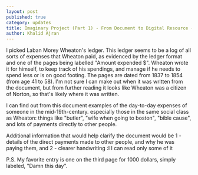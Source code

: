 ```yaml
---
layout: post
published: true
category: updates
title: Imaginary Project (Part 1) - From Document to Digital Resource - Khalid Ajran
author: Khalid Ajran
---
```

I picked Laban Morey Wheaton's ledger. This ledger seems to be a log of all sorts of expenses that Wheaton paid, as evidenced by the ledger format and one of the pages being labelled "Amount expended $". Wheaton wrote it for himself, to keep track of his spendings, and manage if he needs to spend less or is on good footing. The pages are dated from 1837 to 1854 (from age 41 to 58). I'm not sure I can make out when it was written from the document, but from further reading it looks like Wheaton was a citizen of Norton, so that's likely where it was written.

I can find out from this document examples of the day-to-day expenses of someone in the mid-19th-century. especially those in the same social class as Wheaton: things like "butler", "wife when going to boston", "bible cause", and lots of payments directly to other people.

Additional information that would help clarify the document would be 1 - details of the direct payments made to other people, and why he was paying them, and 2 - clearer handwriting :I I can read only some of it

P.S. My favorite entry is one on the third page for 1000 dollars, simply labeled, "Damn this day".